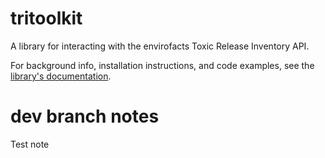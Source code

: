 # tritoolkit
A library for interacting with the envirofacts Toxic Release Inventory API.

For background info, installation instructions, and code examples, see the [library's documentation](https://renae-r.github.io/tritoolkit/index.html).

# dev branch notes
Test note
